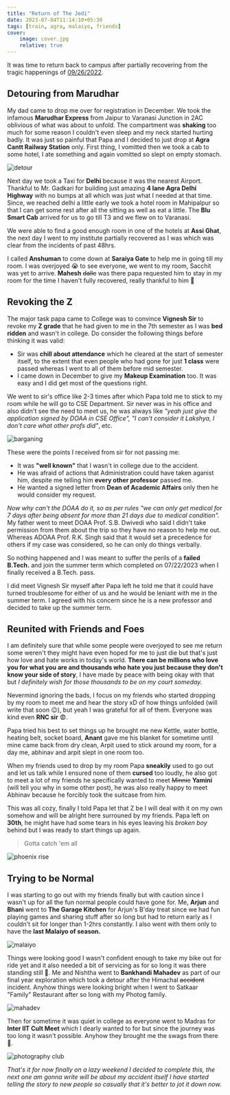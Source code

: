 ```yaml
---
title: "Return of The Jedi"
date: 2023-07-04T11:14:10+05:30
tags: [train, agra, malaiyo, friends]
cover:
    image: cover.jpg
    relative: true
---
```


It was time to return back to campus after partially recovering from the tragic happenings of [09/26/2022](https://www.indiatvnews.com/news/india/himachal-pradesh-tempo-traveller-accident-kullu-bus-rolls-down-gorge-death-toll-2022-09-26-811428).

## Detouring from Marudhar

My dad came to drop me over for registration in December. We took the infamous **Marudhar Express** from Jaipur to Varanasi Junction in 2AC oblivious of what was about to unfold. The compartment was **shaking** too much for some reason I couldn't even sleep and my neck started hurting badly. It was just so painful that Papa and I decided to just drop at **Agra Cantt Railway Station** only. First thing, I vomitted then we took a cab to some hotel, I ate something and again vomitted so slept on empty stomach.

![detour](https://media.tenor.com/prCF6uOkOPcAAAAd/car-nope.gif)

Next day we took a Taxi for **Delhi** because it was the nearest Airport. Thankful to Mr. Gadkari for building just amazing **4 lane Agra Delhi Highway** with no bumps at all which was just what I needed at that time. Since, we reached delhi a little early we took a hotel room in Mahipalpur so that I can get some rest after all the sitting as well as eat a little. The **Blu Smart Cab** arrived for us to go till T3 and we flew on to Varanasi.

We were able to find a good enough room in one of the hotels at **Assi Ghat**, the next day I went to my institute partially recovered as I was which was clear from the incidents of past 48hrs.

I called **Anshuman** to come down at **Saraiya Gate** to help me in going till my room. I was overjoyed :sob: to see everyone, we went to my room, Sacchit was yet to arrive. **Mahesh** ~~dalle~~ was there papa requested him to stay in my room for the time I haven't fully recovered, really thankful to him :yellow_heart:

## Revoking the Z

The major task papa came to College was to convince **Vignesh Sir** to revoke my **Z grade** that he had given to me in the 7th semester as I was **bed ridden** and wasn't in college. Do consider the following things before thinking it was valid:
- Sir was **chill about attendance** which he cleared at the start of semester itself, to the extent that even people who had gone for just **1 class** were passed whereas I went to all of them before mid semester.
- I came down in December to give my **Makeup Examination** too. It was easy and I did get most of the questions right.

We went to sir's office like 2-3 times after which Papa told me to stick to my room while he will go to CSE Department. Sir never was in his office and also didn't see the need to meet us, he was always like _"yeah just give the application signed by DOAA in CSE Office", "I can't consider it Lakshya, I don't care what other profs did"_, etc.

![barganing](https://media.tenor.com/szvq-jlWezgAAAAd/dr-strange-benedict-cumberbatch.gif)

These were the points I received from sir for not passing me:
- It was **"well known"** that I wasn't in college due to the accident.
- He was afraid of actions that Administration could have taken aganist him, despite me telling him **every other professor** passed me.
- He wanted a signed letter from **Dean of Academic Affairs** only then he would consider my request.

_Now why can't the DOAA do it, so as per rules "we can only get medical for 7 days after being absent for more than 21 days due to medical condition"._ My father went to meet DOAA Prof. S.B. Dwivedi who said I didn't take permission from them about the trip so they have no reason to help me out. Whereas ADOAA Prof. R.K. Singh said that it would set a precedence for others if my case was considered, so he can only do things verbally.

So nothing happened and I was meant to suffer the perils of a **failed B.Tech.** and join the summer term which completed on 07/22/2023 when I finally received a B.Tech. pass.

I did meet Vignesh Sir myself after Papa left he told me that it could have turned troublesome for either of us and he would be leniant with me in the summer term. I agreed with his concern since he is a new professor and decided to take up the summer term.

## Reunited with Friends and Foes

I am definitely sure that while some people were overjoyed to see me return some weren't they might have even hoped for me to just die but that's just how love and hate works in today's world. **There can be millions who love you for what you are and thousands who hate you just because they don't know your side of story**, I have made by peace with being okay with that but _I definitely wish for those thousands to be on my court someday._

Nevermind ignoring the bads, I focus on my friends who started dropping by my room to meet me and hear the story xD of how things unfolded (will write that soon :wink:), but yeah I was grateful for all of them. Everyone was kind even **RNC sir** :fearful:.

Papa tried his best to set things up he brought me new Kettle, water bottle, heating belt, socket board, **Anant** gave me his blanket for sometime until mine came back from dry clean, Arpit used to stick around my room, for a day me, abhinav and arpit slept in one room too.

When my friends used to drop by my room Papa **sneakily** used to go out and let us talk while I ensured none of them **cursed** too loudly, he also got to meet a lot of my friends he specifically wanted to meet ~~Minnie~~ **Yamini** (will tell you why in some other post), he was also really happy to meet Abhinav because he forcibly took the suitcase from him.

This was all cozy, finally I told Papa let that Z be I will deal with it on my own somehow and will be alright here surrouned by my friends. Papa left on **30th**, he might have had some tears in his eyes leaving his *broken boy* behind but I was ready to start things up again.

>Gotta catch 'em all

![phoenix rise](https://media.giphy.com/media/7ISIRaCMrgFfa/giphy.gif)

## Trying to be Normal

I was starting to go out with my friends finally but with caution since I wasn't up for all the fun normal people could have gone for. Me, **Arjun** and **Bhani** went to **The Garage Kitchen** for Arjun's B'day treat since we had fun playing games and sharing stuff after so long but had to return early as I couldn't sit for longer than 1-2hrs constantly. I also went with them only to have the **last Malaiyo of season.**

![malaiyo](./malaiyo.jpg)

Things were looking good I wasn't confident enough to take my bike out for ride yet and it also needed a bit of servicing as for so long it was there standing still 🤧. Me and Nishtha went to **Bankhandi Mahadev** as part of our final year exploration which took a detour after the Himachal ~~accident~~ incident. Anyhow things were looking bright when I went to Satkaar "Family" Restaurant after so long with my Photog family.

![mahadev](./mahadev.jpg)

Then for sometime it was quiet in college as everyone went to Madras for **Inter IIT Cult Meet** which I dearly wanted to for but since the journey was too long it wasn't possible. Anyhow they brought me the swags from there 🤭.

![photography club](./photog.jpg)

_That's it for now finally on a lazy weekend I decided to complete this, the next one am gonna write will be about my accident itself I have started telling the story to new people so casually that it's better to jot it down now._
